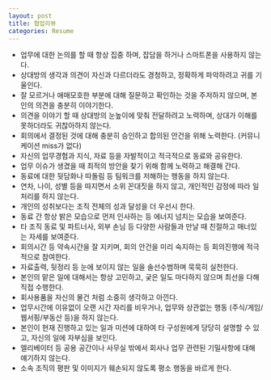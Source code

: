 ```yaml
---
layout: post
title: 협업리뷰
categories: Resume
---
```



- 업무에 대한 논의를 할 때 항상 집중 하며, 잡담을 하거나 스마트폰을 사용하지 않는다.
- 상대방의 생각과 의견이 자신과 다르더라도 경청하고, 정확하게 파악하려고 귀를 기울인다.
- 잘 모르거나 애매모호한 부분에 대해 질문하고 확인하는 것을 주저하지 않으며, 본인의 의견을 충분히 이야기한다.
- 의견을 이야기 할 때 상대방의 눈높이에 맞춰 전달하려고 노력하며, 상대가 이해를못하더라도 귀찮아하지 않는다.
- 회의에서 결정된 것에 대해 충분히 승인하고 합의된 안건을 위해 노력한다. (커뮤니케이션 miss가 없다)
- 자신의 업무경험과 지식, 자료 등을 자발적이고 적극적으로 동료와 공유한다.
- 업무 이슈가 생겼을 때 최적의 방안을 찾기 위해 함께 노력하고 해결해 간다.
- 동료에 대한 뒷담화나 따돌림 등 팀워크를 저해하는 행동을 하지 않는다.
- 연차, 나이, 성별 등을 따지면서 소위 꼰대짓을 하지 않고, 개인적인 감정에 따라 일처리를 하지 않는다.
- 개인의 성취보다는 조직 전체의 성과 달성을 더 우선시 한다.
- 동료 간 항상 밝은 모습으로 먼저 인사하는 등 에너지 넘치는 모습을 보여준다.
- 타 조직 동료 및 파트너사, 외부 손님 등 다양한 사람들과 만날 때 친절하고 매너있는 자세를 보여준다.
- 회의시간 등 약속시간을 잘 지키며, 회의 안건을 미리 숙지하는 등 회의진행에 적극적으로 참여한다.
- 자료출력, 뒷정리 등 눈에 보이지 않는 일을 솔선수범하며 묵묵히 실천한다.
- 본인의 맡은 일에 대해서는 항상 고민하고, 궂은 일도 마다하지 않으며 최선을 다해 직접 수행한다.
- 회사용품을 자신의 물건 처럼 소중히 생각하고 아낀다.
- 업무시간에 이유없이 오랜 시간 자리를 비우거나, 업무와 상관없는 행동 (주식/게임/웹서핑/부동산 등)을 하지 않는다.
- 본인이 현재 진행하고 있는 일과 미션에 대하여 타 구성원에게 당당히 설명할 수 있고, 자신의 일에 자부심을 보인다.
- 엘리베이터 등 공용 공간이나 사무실 밖에서 회사나 업무 관련된 기밀사항에 대해 얘기하지 않는다.
- 소속 조직의 평판 및 이미지가 훼손되지 않도록 평소 행동을 바르게 한다.